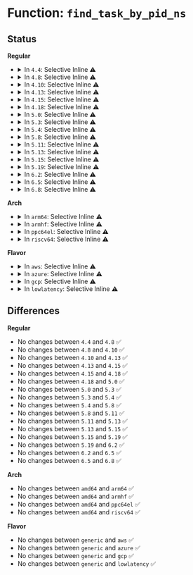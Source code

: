 # Function: <code>find_task_by_pid_ns</code>

## Status
<b>Regular</b>
<ul>
<li>
<details>
<summary>In <code>4.4</code>: Selective Inline ⚠️</summary>

```c
struct task_struct *find_task_by_pid_ns(pid_t nr, struct pid_namespace *ns);
```

**Collision:** Unique Global

**Inline:** Selective

**Transformation:** False

**Instances:**

```
In kernel/pid.c (ffffffff8109e730)
Location: kernel/pid.c:452
Inline: True
Inline callers:
  - kernel/pid.c:find_task_by_vpid
Direct callers:
  - init/main.c:rest_init
  - kernel/debug/kdb/kdb_main.c:kdb_kill
  - kernel/debug/kdb/kdb_main.c:kdb_pid
  - kernel/debug/kdb/kdb_bt.c:kdb_bt
  - fs/proc/base.c:proc_task_lookup
  - fs/proc/base.c:proc_task_readdir
  - fs/proc/base.c:proc_pid_lookup
  - security/tomoyo/common.c:tomoyo_read_pid
  - security/tomoyo/common.c:tomoyo_write_control
```
**Symbols:**

```
ffffffff8109e730-ffffffff8109e758: find_task_by_pid_ns (STB_GLOBAL)
```
</details>
</li>
<li>
<details>
<summary>In <code>4.8</code>: Selective Inline ⚠️</summary>

```c
struct task_struct *find_task_by_pid_ns(pid_t nr, struct pid_namespace *ns);
```

**Collision:** Unique Global

**Inline:** Selective

**Transformation:** False

**Instances:**

```
In kernel/pid.c (ffffffff810a1e2a)
Location: kernel/pid.c:452
Inline: True
Inline callers:
  - kernel/pid.c:find_task_by_vpid
Direct callers:
  - init/main.c:rest_init
  - kernel/debug/kdb/kdb_main.c:kdb_kill
  - kernel/debug/kdb/kdb_main.c:kdb_pid
  - kernel/debug/kdb/kdb_bt.c:kdb_bt
  - fs/proc/base.c:proc_task_readdir
  - fs/proc/base.c:proc_task_lookup
  - fs/proc/base.c:proc_pid_lookup
  - security/tomoyo/common.c:tomoyo_write_control
  - security/tomoyo/common.c:tomoyo_read_pid
```
**Symbols:**

```
ffffffff810a1dd0-ffffffff810a1df8: find_task_by_pid_ns (STB_GLOBAL)
```
</details>
</li>
<li>
<details>
<summary>In <code>4.10</code>: Selective Inline ⚠️</summary>

```c
struct task_struct *find_task_by_pid_ns(pid_t nr, struct pid_namespace *ns);
```

**Collision:** Unique Global

**Inline:** Selective

**Transformation:** False

**Instances:**

```
In kernel/pid.c (ffffffff810a6eea)
Location: kernel/pid.c:452
Inline: True
Inline callers:
  - kernel/pid.c:find_task_by_vpid
Direct callers:
  - init/main.c:rest_init
  - kernel/debug/kdb/kdb_main.c:kdb_kill
  - kernel/debug/kdb/kdb_main.c:kdb_pid
  - kernel/debug/kdb/kdb_bt.c:kdb_bt
  - fs/proc/base.c:proc_task_readdir
  - fs/proc/base.c:proc_task_lookup
  - fs/proc/base.c:proc_pid_lookup
  - security/tomoyo/common.c:tomoyo_write_control
  - security/tomoyo/common.c:tomoyo_read_pid
```
**Symbols:**

```
ffffffff810a6e90-ffffffff810a6eb8: find_task_by_pid_ns (STB_GLOBAL)
```
</details>
</li>
<li>
<details>
<summary>In <code>4.13</code>: Selective Inline ⚠️</summary>

```c
struct task_struct *find_task_by_pid_ns(pid_t nr, struct pid_namespace *ns);
```

**Collision:** Unique Global

**Inline:** Selective

**Transformation:** False

**Instances:**

```
In kernel/pid.c (ffffffff810a3e2c)
Location: kernel/pid.c:453
Inline: True
Inline callers:
  - kernel/pid.c:find_task_by_vpid
Direct callers:
  - init/main.c:rest_init
  - init/main.c:rest_init
  - kernel/debug/kdb/kdb_main.c:kdb_kill
  - kernel/debug/kdb/kdb_main.c:kdb_pid
  - kernel/debug/kdb/kdb_bt.c:kdb_bt
  - fs/proc/base.c:proc_task_readdir
  - fs/proc/base.c:proc_task_lookup
  - fs/proc/base.c:proc_pid_lookup
  - security/tomoyo/common.c:tomoyo_write_control
  - security/tomoyo/common.c:tomoyo_read_pid
```
**Symbols:**

```
ffffffff810a3dd0-ffffffff810a3e00: find_task_by_pid_ns (STB_GLOBAL)
```
</details>
</li>
<li>
<details>
<summary>In <code>4.15</code>: Selective Inline ⚠️</summary>

```c
struct task_struct *find_task_by_pid_ns(pid_t nr, struct pid_namespace *ns);
```

**Collision:** Unique Global

**Inline:** Selective

**Transformation:** False

**Instances:**

```
In kernel/pid.c (ffffffff810aa430)
Location: kernel/pid.c:322
Inline: True
Inline callers:
  - kernel/pid.c:find_task_by_vpid
Direct callers:
  - init/main.c:rest_init
  - init/main.c:rest_init
  - kernel/debug/kdb/kdb_main.c:kdb_kill
  - kernel/debug/kdb/kdb_main.c:kdb_pid
  - kernel/debug/kdb/kdb_bt.c:kdb_bt
  - fs/proc/base.c:proc_task_readdir
  - fs/proc/base.c:proc_task_lookup
  - fs/proc/base.c:proc_pid_lookup
  - security/tomoyo/common.c:tomoyo_write_control
  - security/tomoyo/common.c:tomoyo_read_pid
```
**Symbols:**

```
ffffffff810aa3c0-ffffffff810aa3fa: find_task_by_pid_ns (STB_GLOBAL)
```
</details>
</li>
<li>
<details>
<summary>In <code>4.18</code>: Selective Inline ⚠️</summary>

```c
struct task_struct *find_task_by_pid_ns(pid_t nr, struct pid_namespace *ns);
```

**Collision:** Unique Global

**Inline:** Selective

**Transformation:** False

**Instances:**

```
In kernel/pid.c (ffffffff810b103e)
Location: kernel/pid.c:334
Inline: True
Inline callers:
  - kernel/pid.c:find_task_by_vpid
Direct callers:
  - init/main.c:rest_init
  - init/main.c:rest_init
  - kernel/debug/kdb/kdb_main.c:kdb_kill
  - kernel/debug/kdb/kdb_main.c:kdb_pid
  - kernel/debug/kdb/kdb_bt.c:kdb_bt
  - fs/proc/base.c:proc_task_readdir
  - fs/proc/base.c:proc_task_lookup
  - fs/proc/base.c:proc_pid_lookup
  - security/tomoyo/common.c:tomoyo_write_control
  - security/tomoyo/common.c:tomoyo_read_pid
```
**Symbols:**

```
ffffffff810b0fd0-ffffffff810b100a: find_task_by_pid_ns (STB_GLOBAL)
```
</details>
</li>
<li>
<details>
<summary>In <code>5.0</code>: Selective Inline ⚠️</summary>

```c
struct task_struct *find_task_by_pid_ns(pid_t nr, struct pid_namespace *ns);
```

**Collision:** Unique Global

**Inline:** Selective

**Transformation:** False

**Instances:**

```
In kernel/pid.c (ffffffff810ba17e)
Location: kernel/pid.c:343
Inline: True
Inline callers:
  - kernel/pid.c:find_task_by_vpid
Direct callers:
  - init/main.c:rest_init
  - init/main.c:rest_init
  - kernel/debug/kdb/kdb_main.c:kdb_kill
  - kernel/debug/kdb/kdb_main.c:kdb_pid
  - kernel/debug/kdb/kdb_bt.c:kdb_bt
  - fs/proc/base.c:proc_task_readdir
  - fs/proc/base.c:proc_task_lookup
  - fs/proc/base.c:proc_pid_lookup
  - security/tomoyo/common.c:tomoyo_write_control
  - security/tomoyo/common.c:tomoyo_read_pid
```
**Symbols:**

```
ffffffff810ba110-ffffffff810ba146: find_task_by_pid_ns (STB_GLOBAL)
```
</details>
</li>
<li>
<details>
<summary>In <code>5.3</code>: Selective Inline ⚠️</summary>

```c
struct task_struct *find_task_by_pid_ns(pid_t nr, struct pid_namespace *ns);
```

**Collision:** Unique Global

**Inline:** Selective

**Transformation:** False

**Instances:**

```
In kernel/pid.c (ffffffff810c008a)
Location: kernel/pid.c:346
Inline: True
Inline callers:
  - kernel/pid.c:find_task_by_vpid
Direct callers:
  - init/main.c:rest_init
  - init/main.c:rest_init
  - kernel/debug/kdb/kdb_main.c:kdb_kill
  - kernel/debug/kdb/kdb_main.c:kdb_pid
  - kernel/debug/kdb/kdb_bt.c:kdb_bt
  - fs/proc/base.c:proc_task_readdir
  - fs/proc/base.c:proc_task_lookup
  - fs/proc/base.c:proc_pid_lookup
  - security/tomoyo/common.c:tomoyo_write_control
  - security/tomoyo/common.c:tomoyo_read_pid
```
**Symbols:**

```
ffffffff810c0020-ffffffff810c0056: find_task_by_pid_ns (STB_GLOBAL)
```
</details>
</li>
<li>
<details>
<summary>In <code>5.4</code>: Selective Inline ⚠️</summary>

```c
struct task_struct *find_task_by_pid_ns(pid_t nr, struct pid_namespace *ns);
```

**Collision:** Unique Global

**Inline:** Selective

**Transformation:** False

**Instances:**

```
In kernel/pid.c (ffffffff810c645a)
Location: kernel/pid.c:346
Inline: True
Inline callers:
  - kernel/pid.c:find_task_by_vpid
Direct callers:
  - init/main.c:rest_init
  - init/main.c:rest_init
  - kernel/debug/kdb/kdb_main.c:kdb_kill
  - kernel/debug/kdb/kdb_main.c:kdb_pid
  - kernel/debug/kdb/kdb_bt.c:kdb_bt
  - fs/proc/base.c:proc_task_readdir
  - fs/proc/base.c:proc_task_lookup
  - fs/proc/base.c:proc_pid_lookup
  - security/tomoyo/common.c:tomoyo_write_control
  - security/tomoyo/common.c:tomoyo_read_pid
```
**Symbols:**

```
ffffffff810c63f0-ffffffff810c6426: find_task_by_pid_ns (STB_GLOBAL)
```
</details>
</li>
<li>
<details>
<summary>In <code>5.8</code>: Selective Inline ⚠️</summary>

```c
struct task_struct *find_task_by_pid_ns(pid_t nr, struct pid_namespace *ns);
```

**Collision:** Unique Global

**Inline:** Selective

**Transformation:** False

**Instances:**

```
In kernel/pid.c (ffffffff810ce381)
Location: kernel/pid.c:412
Inline: True
Inline callers:
  - kernel/pid.c:find_get_task_by_vpid
Direct callers:
  - init/main.c:rest_init
  - init/main.c:rest_init
  - kernel/debug/kdb/kdb_main.c:kdb_kill
  - kernel/debug/kdb/kdb_main.c:kdb_pid
  - kernel/debug/kdb/kdb_bt.c:kdb_bt
  - fs/proc/base.c:proc_task_readdir
  - fs/proc/base.c:proc_task_lookup
  - fs/proc/base.c:proc_pid_lookup
  - security/tomoyo/common.c:tomoyo_read_pid
  - security/tomoyo/common.c:tomoyo_select_domain
```
**Symbols:**

```
ffffffff810ce2c0-ffffffff810ce2f1: find_task_by_pid_ns (STB_GLOBAL)
```
</details>
</li>
<li>
<details>
<summary>In <code>5.11</code>: Selective Inline ⚠️</summary>

```c
struct task_struct *find_task_by_pid_ns(pid_t nr, struct pid_namespace *ns);
```

**Collision:** Unique Global

**Inline:** Selective

**Transformation:** False

**Instances:**

```
In kernel/pid.c (ffffffff810c8e3d)
Location: kernel/pid.c:413
Inline: True
Inline callers:
  - kernel/pid.c:find_get_task_by_vpid
Direct callers:
  - init/main.c:rest_init
  - init/main.c:rest_init
  - kernel/debug/kdb/kdb_main.c:kdb_kill
  - kernel/debug/kdb/kdb_main.c:kdb_pid
  - kernel/debug/kdb/kdb_bt.c:kdb_bt
  - fs/proc/base.c:proc_task_readdir
  - fs/proc/base.c:proc_task_lookup
  - fs/proc/base.c:proc_pid_lookup
  - security/tomoyo/common.c:tomoyo_read_pid
  - security/tomoyo/common.c:tomoyo_select_domain
```
**Symbols:**

```
ffffffff810c8d90-ffffffff810c8dc0: find_task_by_pid_ns (STB_GLOBAL)
```
</details>
</li>
<li>
<details>
<summary>In <code>5.13</code>: Selective Inline ⚠️</summary>

```c
struct task_struct *find_task_by_pid_ns(pid_t nr, struct pid_namespace *ns);
```

**Collision:** Unique Global

**Inline:** Selective

**Transformation:** False

**Instances:**

```
In kernel/pid.c (ffffffff810ca8dd)
Location: kernel/pid.c:413
Inline: True
Inline callers:
  - kernel/pid.c:find_get_task_by_vpid
Direct callers:
  - init/main.c:rest_init
  - init/main.c:rest_init
  - kernel/debug/kdb/kdb_main.c:kdb_kill
  - kernel/debug/kdb/kdb_main.c:kdb_pid
  - kernel/debug/kdb/kdb_bt.c:kdb_bt
  - fs/proc/base.c:proc_task_readdir
  - fs/proc/base.c:proc_task_lookup
  - fs/proc/base.c:proc_pid_lookup
  - security/tomoyo/common.c:tomoyo_read_pid
  - security/tomoyo/common.c:tomoyo_select_domain
```
**Symbols:**

```
ffffffff810ca830-ffffffff810ca860: find_task_by_pid_ns (STB_GLOBAL)
```
</details>
</li>
<li>
<details>
<summary>In <code>5.15</code>: Selective Inline ⚠️</summary>

```c
struct task_struct *find_task_by_pid_ns(pid_t nr, struct pid_namespace *ns);
```

**Collision:** Unique Global

**Inline:** Selective

**Transformation:** False

**Instances:**

```
In kernel/pid.c (ffffffff810dd82d)
Location: kernel/pid.c:413
Inline: True
Inline callers:
  - kernel/pid.c:find_get_task_by_vpid
Direct callers:
  - init/main.c:rest_init
  - init/main.c:rest_init
  - kernel/debug/kdb/kdb_main.c:kdb_kill
  - kernel/debug/kdb/kdb_main.c:kdb_pid
  - kernel/debug/kdb/kdb_bt.c:kdb_bt
  - fs/proc/base.c:proc_task_readdir
  - fs/proc/base.c:proc_task_lookup
  - fs/proc/base.c:proc_pid_lookup
  - security/tomoyo/common.c:tomoyo_read_pid
  - security/tomoyo/common.c:tomoyo_select_domain
```
**Symbols:**

```
ffffffff810dd780-ffffffff810dd7b0: find_task_by_pid_ns (STB_GLOBAL)
```
</details>
</li>
<li>
<details>
<summary>In <code>5.19</code>: Selective Inline ⚠️</summary>

```c
struct task_struct *find_task_by_pid_ns(pid_t nr, struct pid_namespace *ns);
```

**Collision:** Unique Global

**Inline:** Selective

**Transformation:** False

**Instances:**

```
In kernel/pid.c (ffffffff810f7192)
Location: kernel/pid.c:413
Inline: True
Inline callers:
  - kernel/pid.c:find_get_task_by_vpid
Direct callers:
  - init/main.c:rest_init
  - init/main.c:rest_init
  - kernel/debug/kdb/kdb_main.c:kdb_kill
  - kernel/debug/kdb/kdb_main.c:kdb_pid
  - kernel/debug/kdb/kdb_bt.c:kdb_bt
  - fs/proc/base.c:proc_task_readdir
  - fs/proc/base.c:proc_task_lookup
  - fs/proc/base.c:proc_pid_lookup
  - security/tomoyo/common.c:tomoyo_read_pid
  - security/tomoyo/common.c:tomoyo_select_domain
```
**Symbols:**

```
ffffffff810f70c0-ffffffff810f70f9: find_task_by_pid_ns (STB_GLOBAL)
```
</details>
</li>
<li>
<details>
<summary>In <code>6.2</code>: Selective Inline ⚠️</summary>

```c
struct task_struct *find_task_by_pid_ns(pid_t nr, struct pid_namespace *ns);
```

**Collision:** Unique Global

**Inline:** Selective

**Transformation:** False

**Instances:**

```
In kernel/pid.c (ffffffff81119902)
Location: kernel/pid.c:413
Inline: True
Inline callers:
  - kernel/pid.c:find_get_task_by_vpid
Direct callers:
  - init/main.c:rest_init
  - init/main.c:rest_init
  - kernel/debug/kdb/kdb_main.c:kdb_kill
  - kernel/debug/kdb/kdb_main.c:kdb_pid
  - kernel/debug/kdb/kdb_bt.c:kdb_bt
  - kernel/bpf/helpers.c:bpf_task_from_pid
  - fs/proc/base.c:proc_task_readdir
  - fs/proc/base.c:proc_task_lookup
  - fs/proc/base.c:proc_pid_lookup
  - security/tomoyo/common.c:tomoyo_read_pid
  - security/tomoyo/common.c:tomoyo_select_domain
```
**Symbols:**

```
ffffffff81119810-ffffffff81119849: find_task_by_pid_ns (STB_GLOBAL)
```
</details>
</li>
<li>
<details>
<summary>In <code>6.5</code>: Selective Inline ⚠️</summary>

```c
struct task_struct *find_task_by_pid_ns(pid_t nr, struct pid_namespace *ns);
```

**Collision:** Unique Global

**Inline:** Selective

**Transformation:** False

**Instances:**

```
In kernel/pid.c (ffffffff81126de2)
Location: kernel/pid.c:416
Inline: True
Inline callers:
  - kernel/pid.c:find_get_task_by_vpid
Direct callers:
  - init/main.c:rest_init
  - init/main.c:rest_init
  - kernel/debug/kdb/kdb_main.c:kdb_kill
  - kernel/debug/kdb/kdb_main.c:kdb_pid
  - kernel/debug/kdb/kdb_bt.c:kdb_bt
  - kernel/bpf/helpers.c:bpf_task_from_pid
  - fs/proc/base.c:proc_task_readdir
  - fs/proc/base.c:proc_task_lookup
  - fs/proc/base.c:proc_pid_lookup
  - security/tomoyo/common.c:tomoyo_read_pid
  - security/tomoyo/common.c:tomoyo_select_domain
```
**Symbols:**

```
ffffffff81126cf0-ffffffff81126d29: find_task_by_pid_ns (STB_GLOBAL)
```
</details>
</li>
<li>
<details>
<summary>In <code>6.8</code>: Selective Inline ⚠️</summary>

```c
struct task_struct *find_task_by_pid_ns(pid_t nr, struct pid_namespace *ns);
```

**Collision:** Unique Global

**Inline:** Selective

**Transformation:** False

**Instances:**

```
In kernel/pid.c (ffffffff811313c2)
Location: kernel/pid.c:416
Inline: True
Inline callers:
  - kernel/pid.c:find_get_task_by_vpid
Direct callers:
  - init/main.c:rest_init
  - init/main.c:rest_init
  - kernel/debug/kdb/kdb_main.c:kdb_kill
  - kernel/debug/kdb/kdb_main.c:kdb_pid
  - kernel/debug/kdb/kdb_bt.c:kdb_bt
  - kernel/bpf/helpers.c:bpf_task_from_pid
  - kernel/bpf/task_iter.c:task_seq_get_next
  - fs/proc/base.c:proc_task_readdir
  - fs/proc/base.c:proc_task_lookup
  - fs/proc/base.c:proc_pid_lookup
  - security/tomoyo/common.c:tomoyo_read_pid
  - security/tomoyo/common.c:tomoyo_select_domain
```
**Symbols:**

```
ffffffff811312d0-ffffffff81131309: find_task_by_pid_ns (STB_GLOBAL)
```
</details>
</li>
</ul>
<b>Arch</b>
<ul>
<li>
<details>
<summary>In <code>arm64</code>: Selective Inline ⚠️</summary>

```c
struct task_struct *find_task_by_pid_ns(pid_t nr, struct pid_namespace *ns);
```

**Collision:** Unique Global

**Inline:** Selective

**Transformation:** False

**Instances:**

```
In kernel/pid.c (ffff800010124cb8)
Location: kernel/pid.c:346
Inline: True
Inline callers:
  - kernel/pid.c:find_task_by_vpid
Direct callers:
  - init/main.c:rest_init
  - init/main.c:rest_init
  - kernel/debug/kdb/kdb_main.c:kdb_kill
  - kernel/debug/kdb/kdb_main.c:kdb_pid
  - kernel/debug/kdb/kdb_bt.c:kdb_bt
  - fs/proc/base.c:proc_task_readdir
  - fs/proc/base.c:proc_task_lookup
  - fs/proc/base.c:proc_pid_lookup
  - security/tomoyo/common.c:tomoyo_write_control
  - security/tomoyo/common.c:tomoyo_read_pid
```
**Symbols:**

```
ffff800010124c40-ffff800010124c88: find_task_by_pid_ns (STB_GLOBAL)
```
</details>
</li>
<li>
<details>
<summary>In <code>armhf</code>: Selective Inline ⚠️</summary>

```c
struct task_struct *find_task_by_pid_ns(pid_t nr, struct pid_namespace *ns);
```

**Collision:** Unique Global

**Inline:** Selective

**Transformation:** False

**Instances:**

```
In kernel/pid.c (c0377c4c)
Location: kernel/pid.c:346
Inline: True
Inline callers:
  - kernel/pid.c:find_task_by_vpid
Direct callers:
  - init/main.c:rest_init
  - init/main.c:rest_init
  - kernel/debug/kdb/kdb_main.c:kdb_kill
  - kernel/debug/kdb/kdb_main.c:kdb_pid
  - kernel/debug/kdb/kdb_bt.c:kdb_bt
  - fs/proc/base.c:proc_task_readdir
  - fs/proc/base.c:proc_task_lookup
  - fs/proc/base.c:proc_pid_lookup
  - security/tomoyo/common.c:tomoyo_write_control
  - security/tomoyo/common.c:tomoyo_read_pid
```
**Symbols:**

```
c0377be0-c0377c20: find_task_by_pid_ns (STB_GLOBAL)
```
</details>
</li>
<li>
<details>
<summary>In <code>ppc64el</code>: Selective Inline ⚠️</summary>

```c
struct task_struct *find_task_by_pid_ns(pid_t nr, struct pid_namespace *ns);
```

**Collision:** Unique Global

**Inline:** Selective

**Transformation:** False

**Instances:**

```
In kernel/pid.c (c00000000016eab4)
Location: kernel/pid.c:346
Inline: True
Inline callers:
  - kernel/pid.c:find_task_by_vpid
Direct callers:
  - init/main.c:rest_init
  - init/main.c:rest_init
  - kernel/debug/kdb/kdb_main.c:kdb_kill
  - kernel/debug/kdb/kdb_main.c:kdb_pid
  - kernel/debug/kdb/kdb_bt.c:kdb_bt
  - fs/proc/base.c:proc_task_readdir
  - fs/proc/base.c:proc_task_lookup
  - fs/proc/base.c:proc_pid_lookup
  - security/tomoyo/common.c:tomoyo_write_control
  - security/tomoyo/common.c:tomoyo_read_pid
```
**Symbols:**

```
c00000000016e9f0-c00000000016ea64: find_task_by_pid_ns (STB_GLOBAL)
```
</details>
</li>
<li>
<details>
<summary>In <code>riscv64</code>: Selective Inline ⚠️</summary>

```c
struct task_struct *find_task_by_pid_ns(pid_t nr, struct pid_namespace *ns);
```

**Collision:** Unique Global

**Inline:** Selective

**Transformation:** False

**Instances:**

```
In kernel/pid.c (ffffffe0000dcc44)
Location: kernel/pid.c:346
Inline: True
Inline callers:
  - kernel/pid.c:find_task_by_vpid
Direct callers:
  - init/main.c:rest_init
  - init/main.c:rest_init
  - fs/proc/base.c:proc_task_readdir
  - fs/proc/base.c:proc_task_lookup
  - fs/proc/base.c:proc_pid_lookup
  - security/tomoyo/common.c:tomoyo_write_control
  - security/tomoyo/common.c:tomoyo_read_pid
```
**Symbols:**

```
ffffffe0000dcbce-ffffffe0000dcc1a: find_task_by_pid_ns (STB_GLOBAL)
```
</details>
</li>
</ul>
<b>Flavor</b>
<ul>
<li>
<details>
<summary>In <code>aws</code>: Selective Inline ⚠️</summary>

```c
struct task_struct *find_task_by_pid_ns(pid_t nr, struct pid_namespace *ns);
```

**Collision:** Unique Global

**Inline:** Selective

**Transformation:** False

**Instances:**

```
In kernel/pid.c (ffffffff810c07da)
Location: kernel/pid.c:346
Inline: True
Inline callers:
  - kernel/pid.c:find_task_by_vpid
Direct callers:
  - init/main.c:rest_init
  - init/main.c:rest_init
  - kernel/debug/kdb/kdb_main.c:kdb_kill
  - kernel/debug/kdb/kdb_main.c:kdb_pid
  - kernel/debug/kdb/kdb_bt.c:kdb_bt
  - fs/proc/base.c:proc_task_readdir
  - fs/proc/base.c:proc_task_lookup
  - fs/proc/base.c:proc_pid_lookup
  - security/tomoyo/common.c:tomoyo_write_control
  - security/tomoyo/common.c:tomoyo_read_pid
```
**Symbols:**

```
ffffffff810c0770-ffffffff810c07a6: find_task_by_pid_ns (STB_GLOBAL)
```
</details>
</li>
<li>
<details>
<summary>In <code>azure</code>: Selective Inline ⚠️</summary>

```c
struct task_struct *find_task_by_pid_ns(pid_t nr, struct pid_namespace *ns);
```

**Collision:** Unique Global

**Inline:** Selective

**Transformation:** False

**Instances:**

```
In kernel/pid.c (ffffffff810aefda)
Location: kernel/pid.c:346
Inline: True
Inline callers:
  - kernel/pid.c:find_task_by_vpid
Direct callers:
  - init/main.c:rest_init
  - init/main.c:rest_init
  - kernel/debug/kdb/kdb_main.c:kdb_kill
  - kernel/debug/kdb/kdb_main.c:kdb_pid
  - kernel/debug/kdb/kdb_bt.c:kdb_bt
  - fs/proc/base.c:proc_task_readdir
  - fs/proc/base.c:proc_task_lookup
  - fs/proc/base.c:proc_pid_lookup
  - security/tomoyo/common.c:tomoyo_write_control
  - security/tomoyo/common.c:tomoyo_read_pid
```
**Symbols:**

```
ffffffff810aef70-ffffffff810aefa6: find_task_by_pid_ns (STB_GLOBAL)
```
</details>
</li>
<li>
<details>
<summary>In <code>gcp</code>: Selective Inline ⚠️</summary>

```c
struct task_struct *find_task_by_pid_ns(pid_t nr, struct pid_namespace *ns);
```

**Collision:** Unique Global

**Inline:** Selective

**Transformation:** False

**Instances:**

```
In kernel/pid.c (ffffffff810bfd2a)
Location: kernel/pid.c:346
Inline: True
Inline callers:
  - kernel/pid.c:find_task_by_vpid
Direct callers:
  - init/main.c:rest_init
  - init/main.c:rest_init
  - kernel/debug/kdb/kdb_main.c:kdb_kill
  - kernel/debug/kdb/kdb_main.c:kdb_pid
  - kernel/debug/kdb/kdb_bt.c:kdb_bt
  - fs/proc/base.c:proc_task_readdir
  - fs/proc/base.c:proc_task_lookup
  - fs/proc/base.c:proc_pid_lookup
  - security/tomoyo/common.c:tomoyo_write_control
  - security/tomoyo/common.c:tomoyo_read_pid
```
**Symbols:**

```
ffffffff810bfcc0-ffffffff810bfcf6: find_task_by_pid_ns (STB_GLOBAL)
```
</details>
</li>
<li>
<details>
<summary>In <code>lowlatency</code>: Selective Inline ⚠️</summary>

```c
struct task_struct *find_task_by_pid_ns(pid_t nr, struct pid_namespace *ns);
```

**Collision:** Unique Global

**Inline:** Selective

**Transformation:** False

**Instances:**

```
In kernel/pid.c (ffffffff810c813a)
Location: kernel/pid.c:346
Inline: True
Inline callers:
  - kernel/pid.c:find_task_by_vpid
Direct callers:
  - init/main.c:rest_init
  - init/main.c:rest_init
  - kernel/debug/kdb/kdb_main.c:kdb_kill
  - kernel/debug/kdb/kdb_main.c:kdb_pid
  - kernel/debug/kdb/kdb_bt.c:kdb_bt
  - fs/proc/base.c:proc_task_readdir
  - fs/proc/base.c:proc_task_lookup
  - fs/proc/base.c:proc_pid_lookup
  - security/tomoyo/common.c:tomoyo_write_control
  - security/tomoyo/common.c:tomoyo_read_pid
```
**Symbols:**

```
ffffffff810c80d0-ffffffff810c8106: find_task_by_pid_ns (STB_GLOBAL)
```
</details>
</li>
</ul>

## Differences
<b>Regular</b>
<ul>
<li>
No changes between <code>4.4</code> and <code>4.8</code> ✅
</li>
<li>
No changes between <code>4.8</code> and <code>4.10</code> ✅
</li>
<li>
No changes between <code>4.10</code> and <code>4.13</code> ✅
</li>
<li>
No changes between <code>4.13</code> and <code>4.15</code> ✅
</li>
<li>
No changes between <code>4.15</code> and <code>4.18</code> ✅
</li>
<li>
No changes between <code>4.18</code> and <code>5.0</code> ✅
</li>
<li>
No changes between <code>5.0</code> and <code>5.3</code> ✅
</li>
<li>
No changes between <code>5.3</code> and <code>5.4</code> ✅
</li>
<li>
No changes between <code>5.4</code> and <code>5.8</code> ✅
</li>
<li>
No changes between <code>5.8</code> and <code>5.11</code> ✅
</li>
<li>
No changes between <code>5.11</code> and <code>5.13</code> ✅
</li>
<li>
No changes between <code>5.13</code> and <code>5.15</code> ✅
</li>
<li>
No changes between <code>5.15</code> and <code>5.19</code> ✅
</li>
<li>
No changes between <code>5.19</code> and <code>6.2</code> ✅
</li>
<li>
No changes between <code>6.2</code> and <code>6.5</code> ✅
</li>
<li>
No changes between <code>6.5</code> and <code>6.8</code> ✅
</li>
</ul>
<b>Arch</b>
<ul>
<li>
No changes between <code>amd64</code> and <code>arm64</code> ✅
</li>
<li>
No changes between <code>amd64</code> and <code>armhf</code> ✅
</li>
<li>
No changes between <code>amd64</code> and <code>ppc64el</code> ✅
</li>
<li>
No changes between <code>amd64</code> and <code>riscv64</code> ✅
</li>
</ul>
<b>Flavor</b>
<ul>
<li>
No changes between <code>generic</code> and <code>aws</code> ✅
</li>
<li>
No changes between <code>generic</code> and <code>azure</code> ✅
</li>
<li>
No changes between <code>generic</code> and <code>gcp</code> ✅
</li>
<li>
No changes between <code>generic</code> and <code>lowlatency</code> ✅
</li>
</ul>
